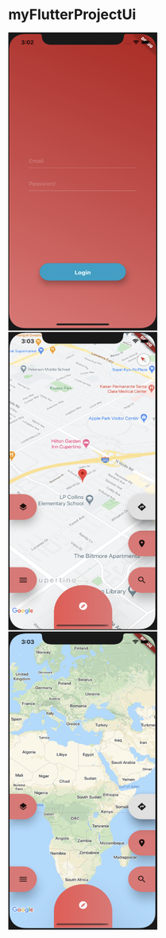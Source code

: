 # myFlutterProjectUi
<body> 
<img src="screan1.png" width="300" height="600"  >
  
<img src="screan2.png" width="300" height="600"   >

<img src="screan2_2.png" width="300" height="600"  >

</body>






